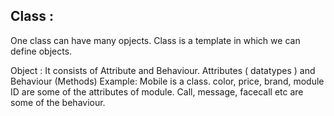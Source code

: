 ## Class :

 One class can have many opjects. Class is a template in which we can define objects. 

Object : It consists of Attribute and Behaviour. Attributes ( datatypes ) and Behaviour (Methods)
        Example: Mobile is a class. color, price, brand, module ID are some of the attributes of module. Call, message, facecall etc are           some of the behaviour.  



